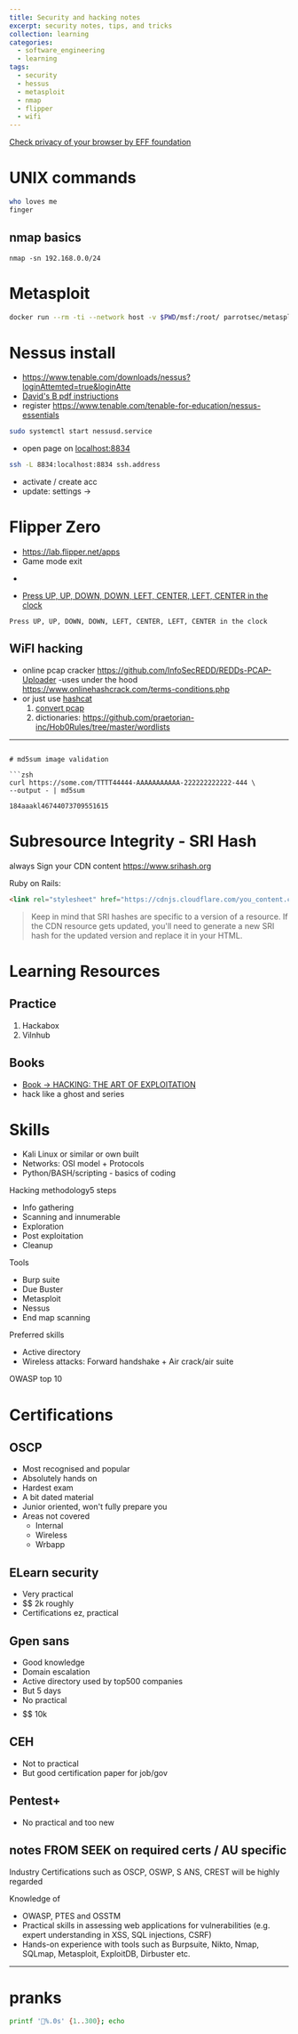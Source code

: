 ```yaml
---
title: Security and hacking notes
excerpt: security notes, tips, and tricks
collection: learning
categories:
  - software_engineering
  - learning
tags:
  - security
  - hessus
  - metasploit
  - nmap
  - flipper
  - wifi
---
```

[Check privacy of your browser by EFF foundation](https://coveryourtracks.eff.org/)

# UNIX commands

```sh
who loves me
finger
```
## nmap basics

```
nmap -sn 192.168.0.0/24
```

# Metasploit

```sh
docker run --rm -ti --network host -v $PWD/msf:/root/ parrotsec/metasploit
```

# Nessus install

- <https://www.tenable.com/downloads/nessus?loginAttemted=true&loginAtte>
- [David's B pdf instriuctions](https://www.dropbox.com/scl/fi/1juwf4rh7hjcmofjmc31s/New-way-to-install-Nessus-on-Kali.pdf?e=1&noscript=1&rlkey=nk409qq19sk22vhy71gj5814o&st=2nb2rzvg&dl=0)
- register <https://www.tenable.com/tenable-for-education/nessus-essentials>

```sh
sudo systemctl start nessusd.service
```

- open page on [localhost:8834](localhost:8834)

```sh
ssh -L 8834:localhost:8834 ssh.address
```

- activate / create acc
- update: settings ->

# Flipper Zero

- https://lab.flipper.net/apps
- Game mode exit
- ```
- [Press UP, UP, DOWN, DOWN, LEFT, CENTER, LEFT, CENTER in the clock](https://preview.redd.it/i8ld7flfs7b91.png?width=512&format=png&auto=webp&s=a3e0ccfbcec6c3cfd700c943cca0aa4e658a8e3d)
```
Press UP, UP, DOWN, DOWN, LEFT, CENTER, LEFT, CENTER in the clock
```
## WiFI hacking
- online pcap cracker https://github.com/InfoSecREDD/REDDs-PCAP-Uploader
	-uses under the hood https://www.onlinehashcrack.com/terms-conditions.php
- or just use [hashcat](https://hashcat.net/hashcat/)
	1. [convert pcap](https://hashcat.net/cap2hashcat/)
	2. dictionaries: https://github.com/praetorian-inc/Hob0Rules/tree/master/wordlists
---

```

# md5sum image validation

```zsh
curl https://some.com/TTTT44444-AAAAAAAAAAA-222222222222-444 \
--output - | md5sum 

184aaakl46744073709551615
```

# Subresource Integrity - SRI Hash

always Sign your CDN content
<https://www.srihash.org>

Ruby on Rails:

```html
<link rel="stylesheet" href="https://cdnjs.cloudflare.com/you_content.cdn" integrity="your-sri-hash-here" crossorigin="anonymous">
```

> Keep in mind that SRI hashes are specific to a version of a resource. If the CDN resource gets updated, you'll need to generate a new SRI hash for the updated version and replace it in your HTML.

# Learning Resources

## Practice

1. Hackabox
1. Vilnhub

## Books

- [Book -> HACKING: THE ART OF EXPLOITATION](https://repo.zenk-security.com/Magazine%20E-book/Hacking-%20The%20Art%20of%20Exploitation%20(2nd%20ed.%202008)%20-%20Erickson.pdf)
- hack like a ghost and series

# Skills

- Kali Linux or similar or own built
- Networks: OSI model + Protocols
- Python/BASH/scripting - basics of coding

Hacking methodology5 steps

  -   Info gathering
  -   Scanning and innumerable
  -   Exploration
  -   Post exploitation
  -   Cleanup

Tools

- Burp suite
- Due Buster
- Metasploit
- Nessus
- End map scanning

Preferred skills

- Active directory
- Wireless attacks: Forward handshake + Air crack/air suite

OWASP top 10

# Certifications

## OSCP

- Most recognised and popular
- Absolutely hands on
- Hardest exam
- A bit dated material
- Junior oriented, won't fully prepare you
- Areas not covered
 	- Internal
 	- Wireless
 	- Wrbapp

## ELearn security

- Very practical
- $$ 2k roughly
- Certifications ez, practical

## Gpen sans

- Good knowledge
- Domain escalation
- Active directory used by top500 companies
- But 5 days
- No practical
- $$$$$$ 10k

## CEH

- Not to practical
- But good certification paper for job/gov

## Pentest+

- No practical and too new

## notes FROM SEEK on required certs / AU specific

Industry Certifications such as OSCP, OSWP, S ANS, CREST will be highly regarded

Knowledge of

- OWASP, PTES and OSSTM
- Practical skills in assessing web applications for vulnerabilities (e.g. expert understanding in XSS, SQL injections, CSRF)
- Hands-on experience with tools such as Burpsuite, Nikto, Nmap, SQLmap, Metasploit, ExploitDB, Dirbuster etc.

---

# pranks

```sh
printf '🍅%.0s' {1..300}; echo
```
